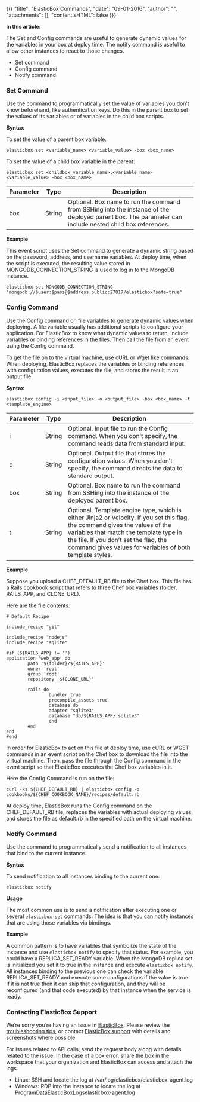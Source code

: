 {{{ "title": "ElasticBox Commands",
"date": "09-01-2016",
"author": "",
"attachments": [],
"contentIsHTML": false
}}}

**In this article:**

The Set and Config commands are useful to generate dynamic values for the variables in your box at deploy time. The notify command is useful to allow other instances to react to those changes.

* Set command
* Config command
* Notify command

### Set Command

Use the command to programmatically set the value of variables you don’t know beforehand, like authentication keys. Do this in the parent box to set the values of its variables or of variables in the child box scripts.

**Syntax**

To set the value of a parent box variable:

```
elasticbox set <variable_name> <variable_value> -box <box_name>
```

To set the value of a child box variable in the parent:

```
elasticbox set <childbox_variable_name>.<variable_name> <variable_value> -box <box_name>
```

| Parameter | Type | Description |
|-----------|------|-------------|
| box | String | Optional. Box name to run the command from SSHing into the instance of the deployed parent box. The parameter can include nested child box references. |

**Example**

This event script uses the Set command to generate a dynamic string based on the password, address, and username variables. At deploy time, when the script is executed, the resulting value stored in MONGODB_CONNECTION_STRING is used to log in to the MongoDB instance.

```
elasticbox set MONGODB_CONNECTION_STRING "mongodb://$user:$pass@$address.public:27017/elasticbox?safe=true"
```

### Config Command

Use the Config command on file variables to generate dynamic values when deploying. A file variable usually has additional scripts to configure your application. For ElasticBox to know what dynamic values to return, include variables or binding references in the files. Then call the file from an event using the Config command.

To get the file on to the virtual machine, use cURL or Wget like commands. When deploying, ElasticBox replaces the variables or binding references with configuration values, executes the file, and stores the result in an output file.

**Syntax**

```
elasticbox config -i <input_file> -o <output_file> -box <box_name> -t <template_engine>
```

| Parameter | Type | Description |
|-----------|------|-------------|
| i | String | 	Optional. Input file to run the Config command. When you don’t specify, the command reads data from standard input. |
| o | String | Optional. Output file that stores the configuration values. When you don’t specify, the command directs the data to standard output. |
| box | String | Optional. Box name to run the command from SSHing into the instance of the deployed parent box. |
| t | String | Optional. Template engine type, which is either Jinja2 or Velocity. If you set this flag, the command gives the values of the variables that match the template type in the file. If you don’t set the flag, the command gives values for variables of both template styles. |

**Example**

Suppose you upload a CHEF_DEFAULT_RB file to the Chef box. This file has a Rails cookbook script that refers to three Chef box variables (folder, RAILS_APP, and CLONE_URL).

Here are the file contents:

```
# Default Recipe

include_recipe "git"

include_recipe "nodejs"
include_recipe "sqlite"

#if (${RAILS_APP} != '')
application 'web_app' do
        path '${folder}/${RAILS_APP}'
        owner 'root'
        group 'root'
        repository '${CLONE_URL}'

        rails do
                bundler true
                precompile_assets true
                database do
                adapter "sqlite3"
                database "db/${RAILS_APP}.sqlite3"
                end
        end
end
#end
```

In order for ElasticBox to act on this file at deploy time, use cURL or WGET commands in an event script on the Chef box to download the file into the virtual machine. Then, pass the file through the Config command in the event script so that ElasticBox executes the Chef box variables in it.

Here the Config Command is run on the file:

```
curl -ks ${CHEF_DEFAULT_RB} | elasticbox config -o
cookbooks/${CHEF_COOKBOOK_NAME}/recipes/default.rb
```

At deploy time, ElasticBox runs the Config command on the CHEF_DEFAULT_RB file, replaces the variables with actual deploying values, and stores the file as default.rb in the specified path on the virtual machine.

### Notify Command

Use the command to programmatically send a notification to all instances that bind to the current instance.

**Syntax**

To send notification to all instances binding to the current one:

```
elasticbox notify
```

**Usage**

The most common use is to send a notification after executing one or several `elasticbox set` commands. The idea is that you can notify instances that are using those variables via bindings.

**Example**

A common pattern is to have variables that symbolize the state of the instance and use `elasticbox notify` to specify that status. For example, you could have a REPLICA_SET_READY variable. When the MongoDB replica set is initialized you set it to true in the instance and execute `elasticbox notify`. All instances binding to the previous one can check the variable REPLICA_SET_READY and execute some configurations if the value is true. If it is not true then it can skip that configuration, and they will be reconfigured (and that code executed) by that instance when the service is ready.

### Contacting ElasticBox Support

We’re sorry you’re having an issue in [ElasticBox](//www.ctl.io/elasticbox/). Please review the [troubleshooting tips](./troubleshooting-tips.md), or contact [ElasticBox support](mailto:support@elasticbox.com) with details and screenshots where possible.

For issues related to API calls, send the request body along with details related to the issue. In the case of a box error, share the box in the workspace that your organization and ElasticBox can access and attach the logs.
* Linux: SSH and locate the log at /var/log/elasticbox/elasticbox-agent.log
* Windows: RDP into the instance to locate the log at ProgramDataElasticBoxLogselasticbox-agent.log
